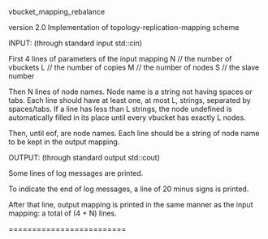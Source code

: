 vbucket_mapping_rebalance

version 2.0
Implementation of topology-replication-mapping scheme


INPUT: (through standard input std::cin)

First 4 lines of parameters of the input mapping
N // the number of vbuckets
L // the number of copies
M // the number of nodes
S // the slave number

Then N lines of node names.
Node name is a string not having spaces or tabs.
Each line should have at least one, at most L, strings,
separated by spaces/tabs.
If a line has less than L strings,
the node undefined is automatically filled in its place
until every vbucket has exactly L nodes.

Then, until eof, are node names.
Each line should be a string of node name to be kept in the output mapping.


OUTPUT: (through standard output std::cout)

Some lines of log messages are printed.

To indicate the end of log messages, a line of 20 minus signs is printed.

After that line, output mapping is printed in the same manner
as the input mapping: a total of (4 + N) lines.

=========================
